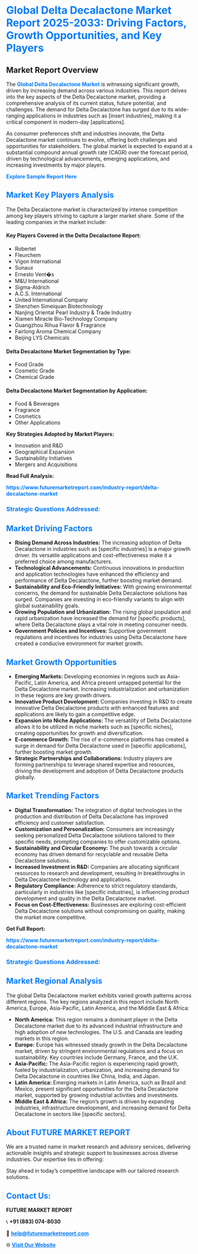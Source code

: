<h1 style="color: #007BFF;">Global Delta Decalactone Market Report 2025-2033: Driving Factors, Growth Opportunities, and Key Players</h1>

<section id="overview">
<h2>Market Report Overview</h2>
<p>The <a href="https://www.futuremarketreport.com/industry-report/delta-decalactone-market" style="color: #007BFF; text-decoration: none;"><strong>Global Delta Decalactone Market</strong></a> is witnessing significant growth, driven by increasing demand across various industries. This report delves into the key aspects of the Delta Decalactone market, providing a comprehensive analysis of its current status, future potential, and challenges. The demand for Delta Decalactone has surged due to its wide-ranging applications in industries such as [insert industries], making it a critical component in modern-day [applications].</p>
<p>As consumer preferences shift and industries innovate, the Delta Decalactone market continues to evolve, offering both challenges and opportunities for stakeholders. The global market is expected to expand at a substantial compound annual growth rate (CAGR) over the forecast period, driven by technological advancements, emerging applications, and increasing investments by major players.</p>
</section>

<section id="overview">
<p><a href="https://www.futuremarketreport.com/request-sample/reportId=58488" style="color: #007BFF; text-decoration: none;"><strong>Explore Sample Report Here</strong></a></p>
</section>

<section id="key-players">
<h2 style="color: #007BFF;">Market Key Players Analysis</h2>
<p>The Delta Decalactone market is characterized by intense competition among key players striving to capture a larger market share. Some of the leading companies in the market include:</p>
<h4>Key Players Covered in the Delta Decalactone Report:</h4>
<ul><li>Robertet</li><li>Fleurchem</li><li>Vigon International</li><li>Sunaux</li><li>Ernesto Vent�s</li><li>M&amp;U International</li><li>Sigma-Aldrich</li><li>A.C.S. International</li><li>United International Company</li><li>Shenzhen Simeiquan Biotechnology</li><li>Nanjing Oriental Pearl Industry &amp; Trade Industry</li><li>Xiamen Miracle Bio-Technology Company</li><li>Guangzhou Rihua Flavor &amp; Fragrance</li><li>Fairlong Aroma Chemical Company</li><li>Beijing LYS Chemicals</li></ul>
<h4>Delta Decalactone Market Segmentation by Type:</h4>
<ul><li>Food Grade</li><li>Cosmetic Grade</li><li>Chemical Grade</li></ul>

<h4>Delta Decalactone Market Segmentation by Application:</h4>
<ul><li>Food &amp; Beverages</li><li>Fragrance</li><li>Cosmetics</li><li>Other Applications</li></ul>
<p><strong>Key Strategies Adopted by Market Players:</strong></p>
<ul>
<li>Innovation and R&D</li>
<li>Geographical Expansion</li>
<li>Sustainability Initiatives</li>
<li>Mergers and Acquisitions</li>
</ul>
</section>

<section>
<p><strong>Read Full Analysis: </strong></p><a href="https://www.futuremarketreport.com/industry-report/delta-decalactone-market" style="color: #007BFF; text-decoration: none;"><strong>https://www.futuremarketreport.com/industry-report/delta-decalactone-market</strong></a>
<h3 style="color: #007BFF;">Strategic Questions Addressed:</h3>
</section>

<section id="driving-factors">
<h2 style="color: #007BFF;">Market Driving Factors</h2>
<ul>
<li><strong>Rising Demand Across Industries:</strong> The increasing adoption of Delta Decalactone in industries such as [specific industries] is a major growth driver. Its versatile applications and cost-effectiveness make it a preferred choice among manufacturers.</li>
<li><strong>Technological Advancements:</strong> Continuous innovations in production and application technologies have enhanced the efficiency and performance of Delta Decalactone, further boosting market demand.</li>
<li><strong>Sustainability and Eco-Friendly Initiatives:</strong> With growing environmental concerns, the demand for sustainable Delta Decalactone solutions has surged. Companies are investing in eco-friendly variants to align with global sustainability goals.</li>
<li><strong>Growing Population and Urbanization:</strong> The rising global population and rapid urbanization have increased the demand for [specific products], where Delta Decalactone plays a vital role in meeting consumer needs.</li>
<li><strong>Government Policies and Incentives:</strong> Supportive government regulations and incentives for industries using Delta Decalactone have created a conducive environment for market growth.</li>
</ul>
</section>

<section id="growth-opportunities">
<h2 style="color: #007BFF;">Market Growth Opportunities</h2>
<ul>
<li><strong>Emerging Markets:</strong> Developing economies in regions such as Asia-Pacific, Latin America, and Africa present untapped potential for the Delta Decalactone market. Increasing industrialization and urbanization in these regions are key growth drivers.</li>
<li><strong>Innovative Product Development:</strong> Companies investing in R&D to create innovative Delta Decalactone products with enhanced features and applications are likely to gain a competitive edge.</li>
<li><strong>Expansion into Niche Applications:</strong> The versatility of Delta Decalactone allows it to be utilized in niche markets such as [specific niches], creating opportunities for growth and diversification.</li>
<li><strong>E-commerce Growth:</strong> The rise of e-commerce platforms has created a surge in demand for Delta Decalactone used in [specific applications], further boosting market growth.</li>
<li><strong>Strategic Partnerships and Collaborations:</strong> Industry players are forming partnerships to leverage shared expertise and resources, driving the development and adoption of Delta Decalactone products globally.</li>
</ul>
</section>

<section id="trending-factors">
<h2 style="color: #007BFF;">Market Trending Factors</h2>
<ul>
<li><strong>Digital Transformation:</strong> The integration of digital technologies in the production and distribution of Delta Decalactone has improved efficiency and customer satisfaction.</li>
<li><strong>Customization and Personalization:</strong> Consumers are increasingly seeking personalized Delta Decalactone solutions tailored to their specific needs, prompting companies to offer customizable options.</li>
<li><strong>Sustainability and Circular Economy:</strong> The push towards a circular economy has driven demand for recyclable and reusable Delta Decalactone solutions.</li>
<li><strong>Increased Investment in R&D:</strong> Companies are allocating significant resources to research and development, resulting in breakthroughs in Delta Decalactone technology and applications.</li>
<li><strong>Regulatory Compliance:</strong> Adherence to strict regulatory standards, particularly in industries like [specific industries], is influencing product development and quality in the Delta Decalactone market.</li>
<li><strong>Focus on Cost-Effectiveness:</strong> Businesses are exploring cost-efficient Delta Decalactone solutions without compromising on quality, making the market more competitive.</li>
</ul>
</section>

<section>
<p><strong>Get Full Report: </strong></p><a href="https://www.futuremarketreport.com/industry-report/delta-decalactone-market" style="color: #007BFF; text-decoration: none;"><strong>https://www.futuremarketreport.com/industry-report/delta-decalactone-market</strong></a>
<h3 style="color: #007BFF;">Strategic Questions Addressed:</h3>
</section>


<section id="regional-analysis">
<h2 style="color: #007BFF;">Market Regional Analysis</h2>
<p>The global Delta Decalactone market exhibits varied growth patterns across different regions. The key regions analyzed in this report include North America, Europe, Asia-Pacific, Latin America, and the Middle East & Africa:</p>
<ul>
<li><strong>North America:</strong> This region remains a dominant player in the Delta Decalactone market due to its advanced industrial infrastructure and high adoption of new technologies. The U.S. and Canada are leading markets in this region.</li>
<li><strong>Europe:</strong> Europe has witnessed steady growth in the Delta Decalactone market, driven by stringent environmental regulations and a focus on sustainability. Key countries include Germany, France, and the U.K.</li>
<li><strong>Asia-Pacific:</strong> The Asia-Pacific region is experiencing rapid growth, fueled by industrialization, urbanization, and increasing demand for Delta Decalactone in countries like China, India, and Japan.</li>
<li><strong>Latin America:</strong> Emerging markets in Latin America, such as Brazil and Mexico, present significant opportunities for the Delta Decalactone market, supported by growing industrial activities and investments.</li>
<li><strong>Middle East & Africa:</strong> The region’s growth is driven by expanding industries, infrastructure development, and increasing demand for Delta Decalactone in sectors like [specific sectors].</li>
</ul>
</section>

<footer>
<h2 style="color: #007BFF;">About FUTURE MARKET REPORT</h2>
<p>We are a trusted name in market research and advisory services, delivering actionable insights and strategic support to businesses across diverse industries. Our expertise lies in offering:</p>

<p>Stay ahead in today’s competitive landscape with our tailored research solutions.</p>

<h2 style="color: #007BFF;">Contact Us:</h2>
<p><strong>FUTURE MARKET REPORT</strong></p>
<p>📞 <strong>+91 (883) 074-8030</strong></p>
<p>📧 <strong><a href="mailto:help@futuremarketreport.com" style="color: #007BFF;">help@futuremarketreport.com</a></strong></p>
<p>🌐 <strong><a href="https://www.futuremarketreport.com/" style="color: #007BFF;">Visit Our Website</a></strong></p>
</footer>